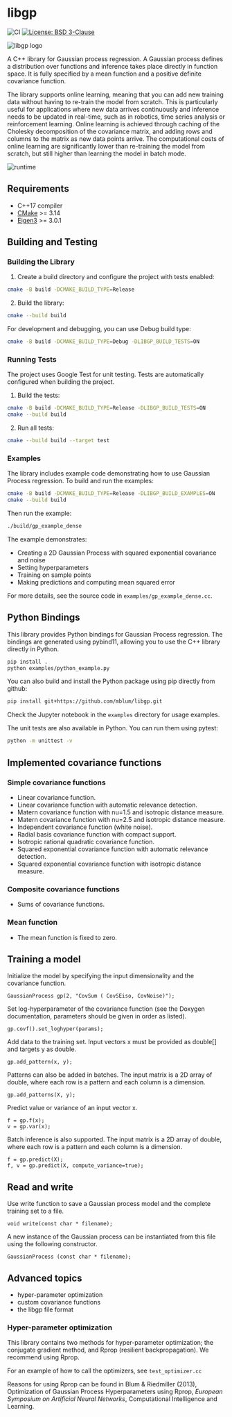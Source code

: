 # libgp

![CI](https://github.com/mblum/libgp/workflows/CI/badge.svg)
[![License: BSD 3-Clause](https://img.shields.io/badge/License-BSD%203--Clause-blue.svg)](https://opensource.org/licenses/BSD-3-Clause)

<img src="assets/logo300.png" alt="libgp logo" />

A C++ library for Gaussian process regression. A Gaussian process defines a distribution over functions and inference takes place directly in function space. It is fully specified by a mean function and a positive definite covariance function.

The library supports online learning, meaning that you can add new training data without having to re-train the model from scratch. This is particularly useful for applications where new data arrives continuously and inference needs to be updated in real-time, such as in robotics, time series analysis or reinforcement learning. Online learning is achieved through caching of the Cholesky decomposition of the covariance matrix, and adding rows and columns to the matrix as new data points arrive. The computational costs of online
learning are significantly lower than re-training the model from scratch, but still
higher than learning the model in batch mode.

<img src="assets/runtime.png" alt="runtime" />

## Requirements

* C++17 compiler
* [CMake](https://cmake.org/) >= 3.14
* [Eigen3](https://eigen.tuxfamily.org/) >= 3.0.1

## Building and Testing

### Building the Library

1. Create a build directory and configure the project with tests enabled:
```bash
cmake -B build -DCMAKE_BUILD_TYPE=Release
```

2. Build the library:
```bash
cmake --build build
```

For development and debugging, you can use Debug build type:
```bash
cmake -B build -DCMAKE_BUILD_TYPE=Debug -DLIBGP_BUILD_TESTS=ON
```

### Running Tests

The project uses Google Test for unit testing. Tests are automatically configured when building the project.

1. Build the tests:
```bash
cmake -B build -DCMAKE_BUILD_TYPE=Release -DLIBGP_BUILD_TESTS=ON 
cmake --build build
```

2. Run all tests:
```bash
cmake --build build --target test
```

### Examples

The library includes example code demonstrating how to use Gaussian Process regression. To build and run the examples:

```bash
cmake -B build -DCMAKE_BUILD_TYPE=Release -DLIBGP_BUILD_EXAMPLES=ON
cmake --build build
```

Then run the example:
```bash
./build/gp_example_dense 
```

The example demonstrates:
- Creating a 2D Gaussian Process with squared exponential covariance and noise
- Setting hyperparameters
- Training on sample points
- Making predictions and computing mean squared error

For more details, see the source code in `examples/gp_example_dense.cc`.


## Python Bindings

This library provides Python bindings for Gaussian Process regression. The bindings are generated using pybind11, allowing you to use the C++ library directly in Python.

```bash
pip install .
python examples/python_example.py
```

You can also build and install the Python package using pip directly from github:

```bash
pip install git+https://github.com/mblum/libgp.git
```

Check the Jupyter notebook in the `examples` directory for usage examples. 

The unit tests are also available in Python. You can run them using pytest:

```bash
python -m unittest -v
```

## Implemented covariance functions

### Simple covariance functions

* Linear covariance function.
* Linear covariance function with automatic relevance detection. 
* Matern covariance function with nu=1.5 and isotropic distance measure.
* Matern covariance function with nu=2.5 and isotropic distance measure.
* Independent covariance function (white noise).
* Radial basis covariance function with compact support.
* Isotropic rational quadratic covariance function. 
* Squared exponential covariance function with automatic relevance detection.
* Squared exponential covariance function with isotropic distance measure.

### Composite covariance functions

* Sums of covariance functions.

### Mean function

* The mean function is fixed to zero.

## Training a model

Initialize the model by specifying the input dimensionality and the covariance function.

    GaussianProcess gp(2, "CovSum ( CovSEiso, CovNoise)");

Set log-hyperparameter of the covariance function (see the Doxygen documentation, parameters should be given in order as listed).

    gp.covf().set_loghyper(params);

Add data to the training set. Input vectors x must be provided as double[] and targets y as double.

    gp.add_pattern(x, y);

Patterns can also be added in batches. The input matrix is a 2D array of double, where each row is a pattern and each column is a dimension.

    gp.add_patterns(X, y);

Predict value or variance of an input vector x. 

    f = gp.f(x);
    v = gp.var(x);

Batch inference is also supported. The input matrix is a 2D array of double, where each row is a pattern and each column is a dimension.

    f = gp.predict(X);
    f, v = gp.predict(X, compute_variance=true);

## Read and write

Use write function to save a Gaussian process model and the complete training set to a file.

    void write(const char * filename);

A new instance of the Gaussian process can be instantiated from this file using the following constructor.

    GaussianProcess (const char * filename);

## Advanced topics

* hyper-parameter optimization
* custom covariance functions
* the libgp file format

### Hyper-parameter optimization

This library contains two methods for hyper-parameter optimization; the conjugate
gradient method, and Rprop (resilient backpropagation). We recommend using Rprop.

For an example of how to call the optimizers, see `test_optimizer.cc`

Reasons for using Rprop can be found in Blum & Riedmiller (2013),
Optimization of Gaussian Process Hyperparameters using Rprop, *European Symposium
on Artificial Neural Networks*, Computational Intelligence and Learning.
